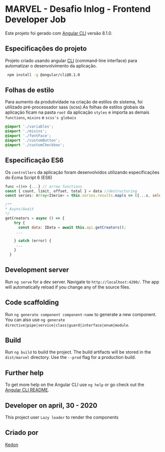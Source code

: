 # MARVEL - Desafio Inlog - Frontend Developer Job 

Este projeto foi gerado com  [Angular CLI](https://github.com/angular/angular-cli) versão  8.1.0.

## Especificações do projeto 

Projeto criado usando angular [CLI](https://cli.angular.io/) (command-line interface) para automatizar o desenvolvimento da aplicação.

```bash
 npm install -g @angular/cli@8.1.0
```

## Folhas de estilo
Para aumento da produtividade na criação de estilos do sistema, foi utilizado pré-processador sass (scss).As folhas de estilos globais da aplicação ficam na pasta `root` da aplicação `styles` e importa as demais `functions`, `mixins` e `scss's globais`


```scss
@import './variables';
@import './mixins';
@import './fontFace';
@import './customButton';
@import './customCheckbox';

```

## Especificação ES6
Os `controllers` da aplicação foram desenvolvidos utilizando especificações do Ecma Script 6 (ES6)

```javascript
func =()=> {...} // arrow functions
const { count, limit, offset, total } = data //destructuring
const series: Array<ISerie> = this.series.results.map(s => ({...s, selected: false})) //Spread operator

/**
* Async/Await
*/
getCreators = async () => {
    try {
      const data: IData = await this.api.getCreators();
     ...

    } catch (error) {
     ...
    }
  }

```

## Development server

Run `ng serve` for a dev server. Navigate to `http://localhost:4200/`. The app will automatically reload if you change any of the source files.

## Code scaffolding

Run `ng generate component component-name` to generate a new component. You can also use `ng generate directive|pipe|service|class|guard|interface|enum|module`.

## Build

Run `ng build` to build the project. The build artifacts will be stored in the `dist/marvel` directory. Use the `--prod` flag for a production build.

## Further help

To get more help on the Angular CLI use `ng help` or go check out the [Angular CLI README](https://github.com/angular/angular-cli/blob/master/README.md).

## Developer on april, 30 - 2020
This project user `Lazy loader` to render the components

## Criado por
[Kedon](https://kedon.com.br/home/)